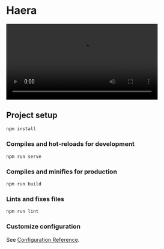# Haera

<video width="80%" controls>
  <source src="https://github.com/devnabi/Haera/assets/114222560/2adc1607-fac1-4b90-aad4-0a80a6fb6aee" type="video/mp4">
</video>

## Project setup
```
npm install
```

### Compiles and hot-reloads for development
```
npm run serve
```

### Compiles and minifies for production
```
npm run build
```

### Lints and fixes files
```
npm run lint
```

### Customize configuration
See [Configuration Reference](https://cli.vuejs.org/config/).
